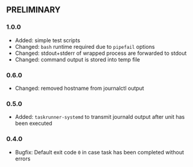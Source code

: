 ## PRELIMINARY ##

### 1.0.0 ###

* Added: simple test scripts
* Changed: `bash` runtime required due to `pipefail` options
* Changed: stdout+stderr of wrapped process are forwarded to stdout
* Changed: command output is stored into temp file

### 0.6.0 ###

* Changed: removed hostname from journalctl output

### 0.5.0 ###

* Added: `taskrunner-systemd` to transmit journald output after unit has been executed

### 0.4.0 ###

* Bugfix: Default exit code `0` in case task has been completed without errors

